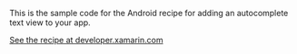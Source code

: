 This is the sample code for the Android recipe for adding an autocomplete text view to your app.

[See the recipe at developer.xamarin.com](http://developer.xamarin.com/recipes/android/controls/autocomplete_text_view/add_an_autocomplete_text_input/)
